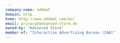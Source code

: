 ```yaml
---
company-name: ad4mat
domain: http.
home: http://www.ad4mat.com/en/
email: privacy@advanced-store.de
owned-by: "Advanced Store"
member-of: "Interactive Advertising Bureau (IAB)"
---
```




